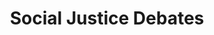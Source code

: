 ---
title: "Social Justice Debates"
lang: "English"
year: "2020"
links: ['6TQm3e_3EQg']
slides: ""
authors: ['Enting Lee']
tags: ['Social Movements']
layout: "workshop"
categories: ["workshops"]
---